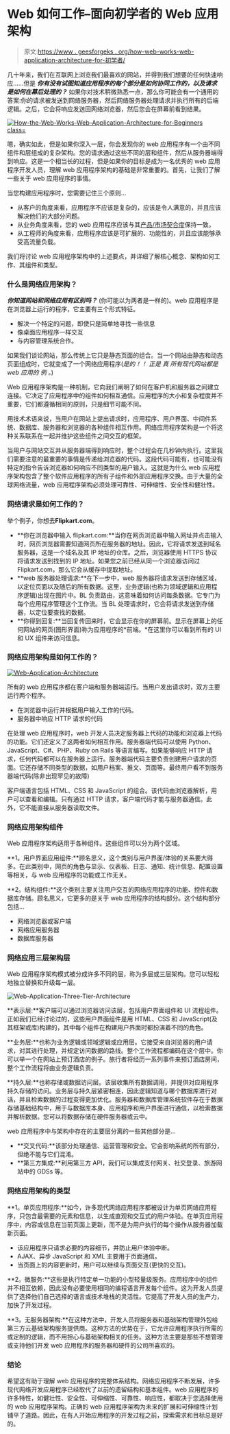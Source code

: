 # Web 如何工作–面向初学者的 Web 应用架构

> 原文:[https://www . geesforgeks . org/how-web-works-web-application-architecture-for-初学者/](https://www.geeksforgeeks.org/how-web-works-web-application-architecture-for-beginners/)

几十年来，我们在互联网上浏览我们最喜欢的网站，并得到我们想要的任何快速响应……但是 ***你有没有试图知道应用程序的每个部分是如何协同工作的，以及请求是如何在幕后处理的？*** 如果你对技术稍微熟悉一点，那么你可能会有一个通用的答案:你的请求被发送到网络服务器，然后网络服务器处理请求并执行所有的后端逻辑。之后，它会将响应发送回网络浏览器，然后您会在屏幕前看到结果。

[![How-the-Web-Works-Web-Application-Architecture-for-Beginners class=](img/54c821a07beb603931138219234b6891.png)](https://media.geeksforgeeks.org/wp-content/cdn-uploads/20210204220248/How-the-Web-Works-%E2%80%93-Web-Application-Architecture-for-Beginners.png)

嗯，确实如此，但是如果你深入一层，你会发现你的 web 应用程序有一个由不同组件和层组成的复杂架构。您的请求通过这些不同的层和组件，然后从服务器端得到响应。这是一个相当长的过程，但是如果你的目标是成为一名优秀的 web 应用程序开发人员，理解 web 应用程序架构的基础是非常重要的。首先，让我们了解一些关于 web 应用程序的事情。

当您构建应用程序时，您需要记住三个原则…

*   从客户的角度来看，应用程序不应该是复杂的，应该是令人满意的，并且应该解决他们的大部分问题。
*   从业务角度来看，您的 web 应用程序应该与其[产品/市场契合度](https://www.altexsoft.com/blog/business/product-strategy-how-to-find-product-market-fit/)保持一致。
*   从工程师的角度来看，应用程序应该是可扩展的、功能性的，并且应该能够承受高流量负载。

我们将讨论 web 应用程序架构中的上述要点，并详细了解核心概念、架构如何工作、其组件和类型。

### 什么是网络应用架构？

***你知道网站和网络应用有区别吗？*** (你可能以为两者是一样的)。web 应用程序是在浏览器上运行的程序，它主要有三个形式特征。

*   解决一个特定的问题，即使只是简单地寻找一些信息
*   像桌面应用程序一样交互
*   与内容管理系统合作。

如果我们谈论网站，那么传统上它只是静态页面的组合。当一个网站由静态和动态页面组成时，它就变成了一个网络应用程序(*是的！！* *正是* *真* *所有现代网站都是 web 应用的* *例* *。*)

Web 应用程序架构是一种机制，它向我们阐明了如何在客户机和服务器之间建立连接。它决定了应用程序中的组件如何相互通信。应用程序的大小和复杂程度并不重要，它们都遵循相同的原则，只是细节可能不同。

用技术术语来说，当用户在网站上提出请求时，应用程序、用户界面、中间件系统、数据库、服务器和浏览器的各种组件相互作用。网络应用程序架构是一个将这种关系联系在一起并维护这些组件之间交互的框架。

当用户与网站交互并从服务器端得到响应时，整个过程会在几秒钟内执行。这里我们需要注意的最重要的事情是传递给浏览器的代码。这段代码可能有，也可能没有特定的指令告诉浏览器如何响应不同类型的用户输入。这就是为什么 web 应用程序架构包含了整个软件应用程序的所有子组件和外部应用程序交换。由于大量的全球网络流量，web 应用程序架构必须处理可靠性、可伸缩性、安全性和健壮性。

### 网络请求是如何工作的？

举个例子，你想去**Flipkart.com**。

*   **你在浏览器中输入 flipkart.com:**当你在网页浏览器中输入网址并点击输入时，网页浏览器需要知道网页所在服务器的地址。因此，它将请求发送到域名服务器，这是一个域名及其 IP 地址的仓库。之后，浏览器使用 HTTPS 协议将请求发送到找到的 IP 地址。如果您之前已经从同一个浏览器访问过 Flipkart.com，那么它会从缓存中提取地址。
*   **web 服务器处理请求:**在下一步中，web 服务器将请求发送到存储区域，以定位页面以及随后的所有数据。这里，业务逻辑(也称为领域逻辑和应用程序逻辑)出现在图片中。BL 负责路由，这意味着如何访问每条数据。它专门为每个应用程序管理这个工作流。当 BL 处理请求时，它会将请求发送到存储器，以定位要查找的数据。
*   **你得到回复:**当回复传回来时，它会显示在你的屏幕前。显示在屏幕上的任何网站的网页(图形界面)称为应用程序的*前端。*在这里你可以看到所有的 UI 和 UX 组件来访问信息。

### 网络应用架构是如何工作的？

[![Web-Application-Architecture](img/2c301913dad010ae2acb42735b3d61dd.png)](https://media.geeksforgeeks.org/wp-content/cdn-uploads/20210204220403/Web-Application-Architecture.png)

所有的 web 应用程序都在客户端和服务器端运行。当用户发出请求时，双方主要运行两个程序。

*   在浏览器中运行并根据用户输入工作的代码。
*   服务器中响应 HTTP 请求的代码

在处理 web 应用程序时，web 开发人员决定服务器上代码的功能和浏览器上代码的功能。它们还定义了这两者如何相互作用。服务器端代码可以使用 Python、JavaScript、C#、PHP、Ruby on Rails 等语言编写。如果能够响应 HTTP 请求，任何代码都可以在服务器上运行。服务器端代码主要负责创建用户请求的页面。它还存储不同类型的数据，如用户档案、推文、页面等。最终用户看不到服务器端代码(除非出现罕见的故障)

客户端语言包括 HTML、CSS 和 JavaScript 的组合。该代码由浏览器解析，用户可以查看和编辑。只有通过 HTTP 请求，客户端代码才能与服务器通信。此外，它不能直接从服务器读取文件。

### 网络应用架构组件

Web 应用程序架构适用于各种组件。这些组件可以分为两个区域。

**1。用户界面应用组件:**顾名思义，这个类别与用户界面/体验的关系要大得多。在此类别中，网页的角色与显示、仪表板、日志、通知、统计信息、配置设置等相关，与 web 应用程序的功能或工作无关。

**2。结构组件:**这个类别主要关注用户交互的网络应用程序的功能、控件和数据库存储。顾名思义，它更多的是关于 web 应用程序的结构部分。这个结构部分包括…

*   网络浏览器或客户端
*   网络应用服务器
*   数据库服务器

### 网络应用三层架构层

Web 应用程序架构模式被分成许多不同的层，称为多层或三层架构。您可以轻松地独立替换和升级每一层。

![Web-Application-Three-Tier-Architecture](img/81f8dd7a38491d8bf21ba770e70bc693.png)

**表示层:**客户端可以通过浏览器访问该层，包括用户界面组件和 UI 流程组件。正如我们已经讨论过的，这些用户界面组件是用 HTML、CSS 和 JavaScript(及其框架或库)构建的，其中每个组件在构建用户界面时都扮演着不同的角色。

**业务层:**也称为业务逻辑或领域逻辑或应用层。它接受来自浏览器的用户请求，对其进行处理，并规定访问数据的路线。整个工作流程都编码在这个层中。你可以举一个在网站上预订酒店的例子。旅行者将经历一系列事件来预订酒店房间，整个工作流程将由业务逻辑负责。

**持久层:**也称存储或数据访问层。该层收集所有数据调用，并提供对应用程序持久存储的访问。业务层与持久层紧密相连，因此逻辑知道与哪个数据库进行对话，并且检索数据的过程变得更加优化。服务器和数据库管理系统软件存在于数据存储基础结构中，用于与数据库本身、应用程序和用户界面进行通信，以检索数据并解析数据。您可以将数据存储在硬件服务器或云中。

web 应用程序中与架构中存在的主要层分离的一些其他部分是…

*   **交叉代码:**该部分处理通信、运营管理和安全。它会影响系统的所有部分，但绝不能与它们混淆。
*   **第三方集成:**利用第三方 API，我们可以集成支付网关、社交登录、旅游网站中的 GDSs 等。

### 网络应用架构的类型

**1。单页应用程序:**如今，许多现代网络应用程序都被设计为单页网络应用程序，只包含最需要的元素和信息，以生成直观和交互式的用户体验。在单页应用程序中，内容或信息在当前页面上更新，而不是为用户执行的每个操作从服务器加载新页面。

*   该应用程序只请求必要的内容细节，并防止用户体验中断。
*   AJAX、异步 JavaScript 和 XML 主要用于页面通信。
*   当页面上的内容更新时，用户可以继续与页面交互(更快的交互)。

**2。微服务:**这些是执行特定单一功能的小型轻量级服务。应用程序中的组件并不相互依赖，因此没有必要使用相同的编程语言开发每个组件。这为开发人员提供了选择他们自己选择的语言或技术堆栈的灵活性。它提高了开发人员的生产力，加快了开发过程。

**3。无服务器架构:**在这种方法中，开发人员将服务器和基础架构管理外包给第三方云基础架构服务提供商。这种方法的优势在于，它允许应用程序执行所需的或定制的逻辑，而不用担心与基础架构相关的任务。这种方法主要是那些不想管理或支持他们开发 web 应用程序的服务器和硬件的公司所喜欢的。

### 结论

希望这有助于理解 web 应用程序的完整体系结构。网络应用程序不断发展，许多现代网络开发应用程序已经取代了以前的遗留结构和基本组件。web 应用程序的许多特性，如健壮性、安全性、可伸缩性、可靠性、响应性，都取决于您选择使用的 web 应用程序架构。正确的 web 应用程序架构为未来的扩展和可伸缩性计划铺平了道路。因此，在有人开始应用程序的开发过程之前，探索需求和目标总是好的。